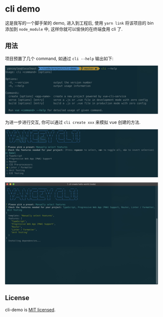 # cli demo

这是我写的一个脚手架的 demo, 进入到工程后, 使用 `yarn link` 将该项目的 bin 添加到 `node_module` 中, 这样你就可以愉快的在终端食用 cli 了.

## 用法

项目预置了几个 command, 如通过 `cli --help` 输出如下:

![comanner](./assets/comanner.jpg)

为进一步进行交互, 你可以通过 `cli create xxx` 来模拟 vue 创建的方法.

![choose](./assets/choose.jpg)

![create](./assets/create.jpg)

## License

cli-demo is [MIT licensed](https://opensource.org/licenses/MIT).
